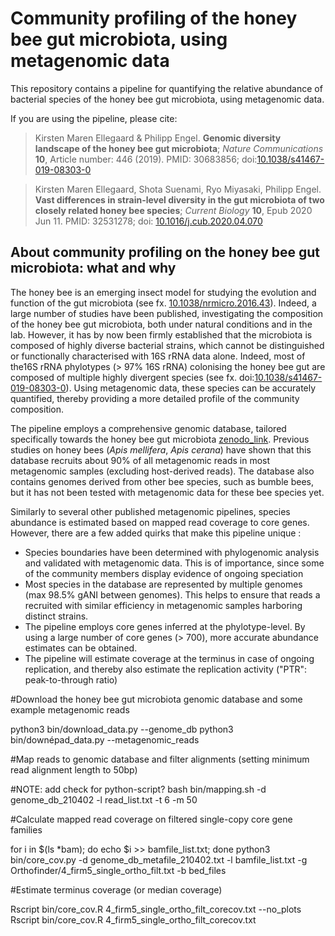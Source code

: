 Community profiling of the honey bee gut microbiota, using metagenomic data
=======

This repository contains a pipeline for quantifying the relative abundance of bacterial species  of the honey bee gut microbiota, using metagenomic data.

If you are using the pipeline, please cite:

> Kirsten Maren Ellegaard & Philipp Engel. **Genomic diversity landscape of the honey bee gut microbiota**; _Nature Communications_ **10**, Article number: 446 (2019).
> PMID: 30683856;
> doi:[10.1038/s41467-019-08303-0](https://www.nature.com/articles/s41467-019-08303-0)

> Kirsten Maren Ellegaard, Shota Suenami, Ryo Miyasaki, Philipp Engel. **Vast differences in strain-level diversity in the gut microbiota of two closely related honey bee species**; _Current Biology_ **10**, Epub 2020 Jun 11.
> PMID: 32531278;
> doi: [10.1016/j.cub.2020.04.070](https://www.cell.com/current-biology/fulltext/S0960-9822(20)30586-8)
 
About community profiling on the honey bee gut microbiota: what and why
----------

The honey bee is an emerging insect model for studying the evolution and function of the gut microbiota (see fx. [10.1038/nrmicro.2016.43](https://pubmed.ncbi.nlm.nih.gov/27140688/)). Indeed, a large number of studies have been published, investigating the composition of the honey bee gut microbiota, both under natural conditions and in the lab. However, it has by now been firmly established that the microbiota is composed of highly diverse bacterial strains, which cannot be distinguished or functionally characterised with 16S rRNA data alone. Indeed, most  of the16S rRNA phylotypes (> 97% 16S rRNA) colonising the honey bee gut are composed of multiple highly divergent species (see fx. doi:[10.1038/s41467-019-08303-0](https://www.nature.com/articles/s41467-019-08303-0)). Using metagenomic data, these species can be accurately quantified, thereby providing a more detailed profile of the community composition.

The pipeline employs a comprehensive genomic database, tailored specifically towards the honey bee gut microbiota [zenodo_link](https://zenodo.org/record/4661061#.YGmkRy0RoRA). Previous studies on honey bees (*Apis mellifera*, *Apis cerana*) have shown that this database recruits about 90% of all metagenomic reads  in most metagenomic samples (excluding host-derived reads). The database also contains genomes derived from other bee species, such as bumble bees, but it has not been tested with metagenomic data for these bee species yet. 

Similarly to several other published metagenomic pipelines, species abundance is estimated based on mapped read coverage to core genes. However, there are a few added quirks that make this pipeline unique :

- Species boundaries have been determined with phylogenomic analysis and validated with metagenomic data. This is of importance, since some of the community members display evidence of ongoing speciation
- Most species in the database are represented by multiple genomes (max 98.5% gANI between genomes). This helps to ensure that reads a recruited with similar efficiency in metagenomic samples harboring distinct strains.
- The pipeline employs core genes inferred at the phylotype-level. By using a large number of core genes (> 700), more accurate abundance estimates can be obtained.
- The pipeline will estimate coverage at the terminus in case of ongoing replication, and thereby also estimate the replication activity ("PTR": peak-to-through ratio)


#Download the honey bee gut microbiota genomic database and some example metagenomic reads

python3 bin/download_data.py --genome_db
python3 bin/downépad_data.py --metagenomic_reads

#Map reads to genomic database and filter alignments (setting minimum read alignment length to 50bp)

#NOTE: add check for python-script? 
bash bin/mapping.sh -d genome_db_210402 -l read_list.txt -t 6 -m 50

#Calculate mapped read coverage on filtered single-copy core gene families 

for i in $(ls *bam); do echo $i >> bamfile_list.txt; done
python3 bin/core_cov.py -d genome_db_metafile_210402.txt -l bamfile_list.txt  -g Orthofinder/4_firm5_single_ortho_filt.txt -b bed_files


#Estimate terminus coverage (or median coverage)

Rscript bin/core_cov.R 4_firm5_single_ortho_filt_corecov.txt --no_plots
Rscript bin/core_cov.R 4_firm5_single_ortho_filt_corecov.txt 
